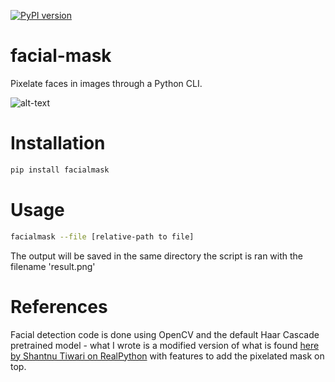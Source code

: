 [![PyPI version](https://badge.fury.io/py/facialmask.svg)](https://badge.fury.io/py/facialmask)

# facial-mask
Pixelate faces in images through a Python CLI.

![alt-text](https://github.com/dhorvay/facial-mask/blob/master/example/result.png)

# Installation

```py
pip install facialmask
```
# Usage

``` sh
facialmask --file [relative-path to file]
```
The output will be saved in the same directory the script is ran with the filename 'result.png'

# References

Facial detection code is done using OpenCV and the default Haar Cascade pretrained model - what I wrote is a modified version of what is found [here by Shantnu Tiwari on RealPython](https://realpython.com/face-recognition-with-python/) with features to add the pixelated mask on top.
